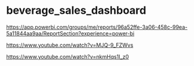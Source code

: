 # beverage_sales_dashboard

https://app.powerbi.com/groups/me/reports/96a52ffe-3a06-458c-99ea-5a11844aa9aa/ReportSection?experience=power-bi

https://www.youtube.com/watch?v=MJQ-9_FZWvs

https://www.youtube.com/watch?v=nkmHqs1I_z0
